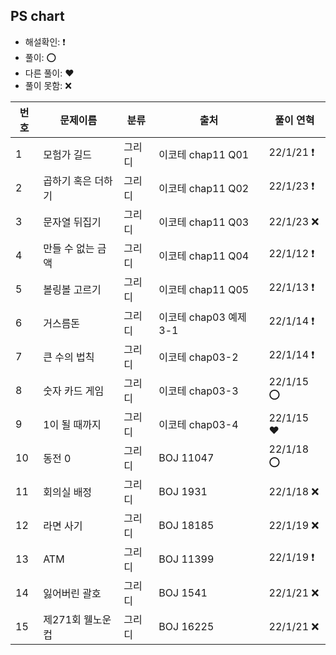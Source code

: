## PS chart

- 해설확인: ❗️
- 풀이: ⭕️
- 다른 풀이: ❤️
- 풀이 못함: ❌

| 번호 | 문제이름 | 분류 | 출처 | 풀이 연혁 |
| --------- | ----------- | ----------- | ----------- | ----------- |
| 1 | 모험가 길드 | 그리디 | 이코테 chap11 Q01 | 22/1/21 ❗️ |
| 2 | 곱하기 혹은 더하기 | 그리디 | 이코테 chap11 Q02 | 22/1/23 ❗️ |
| 3 | 문자열 뒤집기 | 그리디 | 이코테 chap11 Q03 | 22/1/23 ❌️ |
| 4 | 만들 수 없는 금액 | 그리디 | 이코테 chap11 Q04 | 22/1/12 ❗️  |
| 5 | 볼링볼 고르기 | 그리디 | 이코테 chap11 Q05 | 22/1/13 ❗️  |
| 6 | 거스름돈 | 그리디 | 이코테 chap03 예제 3-1 | 22/1/14 ❗️  |
| 7 | 큰 수의 법칙 | 그리디 | 이코테 chap03-2 | 22/1/14 ❗️  |
| 8 | 숫자 카드 게임 | 그리디 | 이코테 chap03-3 | 22/1/15 ⭕  |
| 9 | 1이 될 때까지 | 그리디 | 이코테 chap03-4 | 22/1/15 ❤️  |
| 10 | 동전 0 | 그리디 | BOJ 11047 | 22/1/18 ⭕ |
| 11 | 회의실 배정 | 그리디 | BOJ 1931 | 22/1/18 ❌ |
| 12 | 라면 사기 | 그리디 | BOJ 18185 | 22/1/19 ❌ |
| 13 | ATM | 그리디 | BOJ 11399 | 22/1/19 ❗ |
| 14 | 잃어버린 괄호 | 그리디 | BOJ 1541 | 22/1/21 ❌ |
| 15 | 제271회 웰노운컵 | 그리디 | BOJ 16225 | 22/1/21 ❌ |

